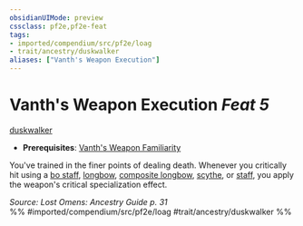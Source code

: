 ```yaml
---
obsidianUIMode: preview
cssclass: pf2e,pf2e-feat
tags:
- imported/compendium/src/pf2e/loag
- trait/ancestry/duskwalker
aliases: ["Vanth's Weapon Execution"]
---
```

# Vanth's Weapon Execution  *Feat 5*  
[duskwalker](duskwalker-apg.md)  

- **Prerequisites**: [Vanth's Weapon Familiarity](vanths-weapon-familiarity-loag.md)

You've trained in the finer points of dealing death. Whenever you critically hit using a [bo staff](../equipment/items/bo-staff.md), [longbow](../equipment/items/longbow.md), [composite longbow](../equipment/items/composite-longbow.md), [scythe](../equipment/items/scythe.md), or [staff](../equipment/items/staff.md), you apply the weapon's critical specialization effect.

*Source: Lost Omens: Ancestry Guide p. 31*  
%% #imported/compendium/src/pf2e/loag #trait/ancestry/duskwalker %%